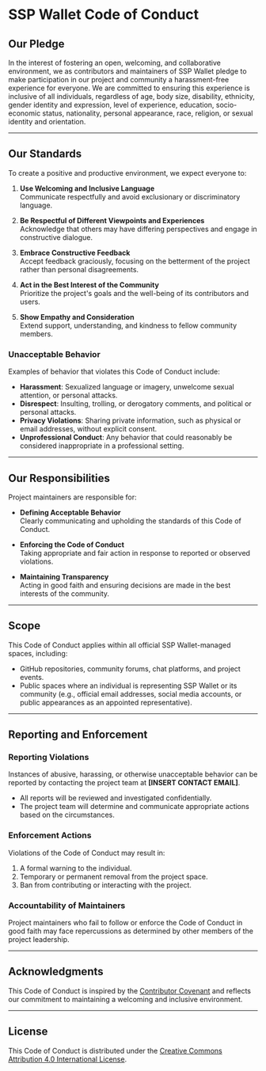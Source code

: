 # SSP Wallet Code of Conduct

## **Our Pledge**

In the interest of fostering an open, welcoming, and collaborative environment, we as contributors and maintainers of SSP Wallet pledge to make participation in our project and community a harassment-free experience for everyone. We are committed to ensuring this experience is inclusive of all individuals, regardless of age, body size, disability, ethnicity, gender identity and expression, level of experience, education, socio-economic status, nationality, personal appearance, race, religion, or sexual identity and orientation.

---

## **Our Standards**

To create a positive and productive environment, we expect everyone to:

1. **Use Welcoming and Inclusive Language**  
   Communicate respectfully and avoid exclusionary or discriminatory language.

2. **Be Respectful of Different Viewpoints and Experiences**  
   Acknowledge that others may have differing perspectives and engage in constructive dialogue.

3. **Embrace Constructive Feedback**  
   Accept feedback graciously, focusing on the betterment of the project rather than personal disagreements.

4. **Act in the Best Interest of the Community**  
   Prioritize the project's goals and the well-being of its contributors and users.

5. **Show Empathy and Consideration**  
   Extend support, understanding, and kindness to fellow community members.

### **Unacceptable Behavior**

Examples of behavior that violates this Code of Conduct include:

- **Harassment**: Sexualized language or imagery, unwelcome sexual attention, or personal attacks.  
- **Disrespect**: Insulting, trolling, or derogatory comments, and political or personal attacks.  
- **Privacy Violations**: Sharing private information, such as physical or email addresses, without explicit consent.  
- **Unprofessional Conduct**: Any behavior that could reasonably be considered inappropriate in a professional setting.

---

## **Our Responsibilities**

Project maintainers are responsible for:

- **Defining Acceptable Behavior**  
  Clearly communicating and upholding the standards of this Code of Conduct.  

- **Enforcing the Code of Conduct**  
  Taking appropriate and fair action in response to reported or observed violations.  

- **Maintaining Transparency**  
  Acting in good faith and ensuring decisions are made in the best interests of the community.

---

## **Scope**

This Code of Conduct applies within all official SSP Wallet-managed spaces, including:

- GitHub repositories, community forums, chat platforms, and project events.
- Public spaces where an individual is representing SSP Wallet or its community (e.g., official email addresses, social media accounts, or public appearances as an appointed representative).

---

## **Reporting and Enforcement**

### **Reporting Violations**  
Instances of abusive, harassing, or otherwise unacceptable behavior can be reported by contacting the project team at **[INSERT CONTACT EMAIL]**.  

- All reports will be reviewed and investigated confidentially.  
- The project team will determine and communicate appropriate actions based on the circumstances.

### **Enforcement Actions**  
Violations of the Code of Conduct may result in:  
1. A formal warning to the individual.  
2. Temporary or permanent removal from the project space.  
3. Ban from contributing or interacting with the project.  

### **Accountability of Maintainers**  
Project maintainers who fail to follow or enforce the Code of Conduct in good faith may face repercussions as determined by other members of the project leadership.

---

## **Acknowledgments**  
This Code of Conduct is inspired by the [Contributor Covenant](https://www.contributor-covenant.org) and reflects our commitment to maintaining a welcoming and inclusive environment.  

---

## **License**  
This Code of Conduct is distributed under the [Creative Commons Attribution 4.0 International License](https://creativecommons.org/licenses/by/4.0/).  

